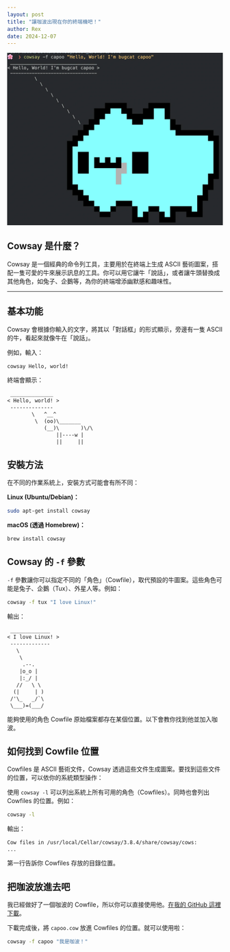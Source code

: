 ```yaml
---
layout: post
title: "讓咖波出現在你的終端機吧！"
author: Rex
date: 2024-12-07
---
```


![cover](cover.png)

## Cowsay 是什麼？

Cowsay 是一個經典的命令列工具，主要用於在終端上生成 ASCII 藝術圖案，搭配一隻可愛的牛來展示訊息的工具。你可以用它讓牛「說話」，或者讓牛頭替換成其他角色，如兔子、企鵝等，為你的終端增添幽默感和趣味性。

---

## 基本功能

Cowsay 會根據你輸入的文字，將其以「對話框」的形式顯示，旁邊有一隻 ASCII 的牛，看起來就像牛在「說話」。

例如，輸入：

```bash
cowsay Hello, world!
```

終端會顯示：

```console
 ______________
< Hello, world! >
 --------------
        \   ^__^
         \  (oo)\_______
            (__)\       )\/\
                ||----w |
                ||     ||
```

## 安裝方法

在不同的作業系統上，安裝方式可能會有所不同：

**Linux (Ubuntu/Debian)：**

```bash
sudo apt-get install cowsay
```

**macOS (透過 Homebrew)：**

```bash
brew install cowsay
```

## Cowsay 的 `-f` 參數

`-f` 參數讓你可以指定不同的「角色」（Cowfile），取代預設的牛圖案。這些角色可能是兔子、企鵝（Tux）、外星人等。例如：

```bash
cowsay -f tux "I love Linux!"
```

輸出：

```console
 _____________
< I love Linux! >
 -------------
   \
    \
     .--.
    |o_o |
    |:_/ |
   //   \ \
  (|     | )
 /'\_   _/`\
 \___)=(___/
```

能夠使用的角色 Cowfile 原始檔案都存在某個位置。以下會教你找到他並加入咖波。

## 如何找到 Cowfile 位置

Cowfiles 是 ASCII 藝術文件，Cowsay 透過這些文件生成圖案。要找到這些文件的位置，可以依你的系統類型操作：

使用 `cowsay -l` 可以列出系統上所有可用的角色（Cowfiles）。同時也會列出 Cowfiles 的位置。例如：

```bash
cowsay -l
```

輸出：

```console
Cow files in /usr/local/Cellar/cowsay/3.8.4/share/cowsay/cows:
...
```

第一行告訴你 Cowfiles 存放的目錄位置。

## 把咖波放進去吧

我已經做好了一個咖波的 Cowfile，所以你可以直接使用他。[在我的 GitHub 這裡下載](https://github.com/RexYuan/cowsay-capoo)。

下載完成後，將 `capoo.cow` 放進 Cowfiles 的位置。就可以使用啦：

```bash
cowsay -f capoo "我是咖波！"
```
